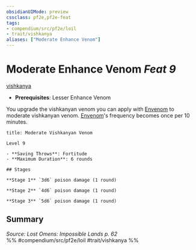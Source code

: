```yaml
---
obsidianUIMode: preview
cssclass: pf2e,pf2e-feat
tags:
- compendium/src/pf2e/loil
- trait/vishkanya
aliases: ["Moderate Enhance Venom"]
---
```

# Moderate Enhance Venom  *Feat 9*  
[vishkanya](../../Rules/traits/vishkanya-loil.md)  

- **Prerequisites**: Lesser Enhance Venom

You upgrade the vishkanyan venom you can apply with [Envenom](../../Rules/actions/envenom-loil.md) to moderate vishkanyan venom. [Envenom](../../Rules/actions/envenom-loil.md)'s frequency becomes once per 10 minutes.

```ad-inline-affliction
title: Moderate Vishkanyan Venom

Level 9

- **Saving Throws**: Fortitude
- **Maximum Duration**: 6 rounds

## Stages

**Stage 1** `3d6` poison damage (1 round)

**Stage 2** `4d6` poison damage (1 round)

**Stage 3** `5d6` poison damage (1 round)
```

## Summary

*Source: Lost Omens: Impossible Lands p. 62*  
%% #compendium/src/pf2e/loil #trait/vishkanya %%
